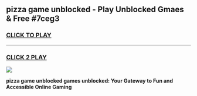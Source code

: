 
## pizza game unblocked - Play Unblocked Gmaes & Free #7ceg3
<h3>
<a href="https://news.freeplayer.one?title=pizza_game_unblocked&ref=24F">CLICK TO PLAY</a></h3>
<hr>

<h3>
<a href="https://news.freeplayer.one?title=pizza_game_unblocked&ref=24F">CLICK 2 PLAY</a>
  
</h3>

<a href="https://news.freeplayer.one?title=pizza_game_unblocked&ref=24F/"><img src="https://clearcache.store/games.png"></a>


**pizza game unblocked games unblocked: Your Gateway to Fun and Accessible Online Gaming**
